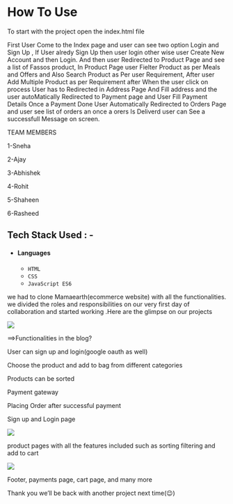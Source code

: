 # How To Use
 To start with the project open the index.html file


First User Come to the Index page and user can see two option Login and Sign Up , If User alredy Sign Up then user login other wise user Create New Account and then Login.
And then user Redirected to Product Page and see a list of Fassos product, In Product Page user Fielter Product as per Meals and Offers and Also Search Product as Per user Requirement, After user Add Multiple Product as per Requirement after When the user click on process User has to Redirected in Address Page And Fill address and the user autoMatically Redirected to Payment page and User Fill Payment Details Once a Payment Done User Automatically Redirected to Orders Page and user see list of orders an once a orers Is Deliverd user can See a successfull Message on screen.

TEAM MEMBERS

1-Sneha

2-Ajay

3-Abhishek

4-Rohit

5-Shaheen

6-Rasheed


## Tech Stack Used : -

- #### Languages
  - `HTML`
  - `CSS`
  - `JavaScript ES6`


we had to clone Mamaearth(ecommerce website) with all the functionalities. we divided the roles and responsibilities on our very first day of collaboration and started working .Here are the glimpse on our projects

<img src="https://miro.medium.com/max/700/1*pXCJ1X44HBG1CUQC-Zp-Lg.png">

==>Functionalities in the blog?

User can sign up and login(google oauth as well)

Choose the product and add to bag from different categories

Products can be sorted

Payment gateway

Placing Order after successful payment

Sign up and Login page

<img src="https://miro.medium.com/max/700/1*F_UKWxRlUzBzZYFnoIHkpg.png">

product pages with all the features included such as sorting filtering and add to cart

<img src="https://miro.medium.com/max/700/1*MwpYyX-E2HOm3y1g_7Whnw.png">

Footer, payments page, cart page, and many more



Thank you we’ll be back with another project next time(😉)
